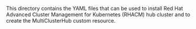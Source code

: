 This directory contains the YAML files that can be used to install Red Hat Advanced Cluster Management for Kubernetes (RHACM) hub cluster and to create the MultiClusterHub custom resource.
